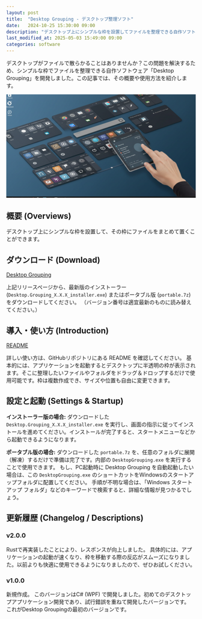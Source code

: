 ```yaml
---
layout: post
title:  "Desktop Grouping - デスクトップ整理ソフト"
date:   2024-10-25 15:30:00 09:00
description: "デスクトップ上にシンプルな枠を設置してファイルを整理できる自作ソフト「Desktop Grouping」の概要、ダウンロード、導入方法を紹介します。"
last_modified_at: 2025-05-03 15:49:00 09:00
categories: software
---
```


デスクトップがファイルで散らかることはありませんか？この問題を解決するため、シンプルな枠でファイルを整理できる自作ソフトウェア「Desktop Grouping」を開発しました。この記事では、その概要や使用方法を紹介します。

<!--more-->

![Desktop Groupingのアイキャッチ画像。デスクトップ整理のイメージ。](/assets/img/20241026eyecatch.webp)

## 概要 (Overviews)

デスクトップ上にシンプルな枠を設置して、その枠にファイルをまとめて置くことができます。

## ダウンロード (Download)

[Desktop Grouping](https://github.com/weizlogy/DesktopGrouping/releases)

上記リリースページから、最新版のインストーラー (`Desktop.Grouping_X.X.X_installer.exe`) またはポータブル版 (`portable.7z`) をダウンロードしてください。
（バージョン番号は適宜最新のものに読み替えてください。）

## 導入・使い方 (Introduction)

[README](https://github.com/weizlogy/DesktopGrouping/blob/master/README.md)

詳しい使い方は、GitHubリポジトリにある README を確認してください。
基本的には、アプリケーションを起動するとデスクトップに半透明の枠が表示されます。そこに整理したいファイルやフォルダをドラッグ＆ドロップするだけで使用可能です。枠は複数作成でき、サイズや位置も自由に変更できます。

## 設定と起動 (Settings & Startup)

**インストーラー版の場合:**
ダウンロードした `Desktop.Grouping_X.X.X_installer.exe` を実行し、画面の指示に従ってインストールを進めてください。インストールが完了すると、スタートメニューなどから起動できるようになります。

**ポータブル版の場合:**
ダウンロードした `portable.7z` を、任意のフォルダに展開（解凍）するだけで準備は完了です。内部の `DesktopGrouping.exe` を実行することで使用できます。
もし、PC起動時に Desktop Grouping を自動起動したい場合は、この `DesktopGrouping.exe` のショートカットをWindowsのスタートアップフォルダに配置してください。
手順が不明な場合は、「Windows スタートアップ フォルダ」などのキーワードで検索すると、詳細な情報が見つかるでしょう。

## 更新履歴 (Changelog / Descriptions)

### v2.0.0

Rustで再実装したことにより、レスポンスが向上しました。
具体的には、アプリケーションの起動が速くなり、枠を移動する際の反応がスムーズになりました。以前よりも快適に使用できるようになりましたので、ぜひお試しください。

### v1.0.0

新規作成。
このバージョンはC# (WPF) で開発しました。初めてのデスクトップアプリケーション開発であり、試行錯誤を重ねて開発したバージョンです。
これがDesktop Groupingの最初のバージョンです。
